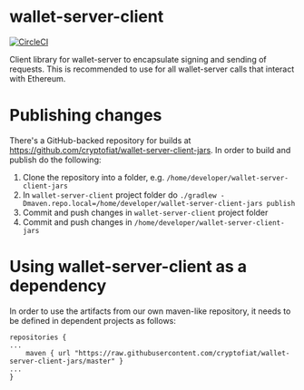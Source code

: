 # wallet-server-client

[![CircleCI](https://circleci.com/gh/cryptofiat/wallet-server-client.svg?style=svg)](https://circleci.com/gh/cryptofiat/wallet-server-client)

Client library for wallet-server to encapsulate signing and sending of requests.
This is recommended to use for all wallet-server calls that interact with Ethereum.

# Publishing changes

There's a GitHub-backed repository for builds at https://github.com/cryptofiat/wallet-server-client-jars. In order to build and publish do the following:

1. Clone the repository into a folder, e.g. `/home/developer/wallet-server-client-jars`
2. In `wallet-server-client` project folder do `./gradlew -Dmaven.repo.local=/home/developer/wallet-server-client-jars publish`
3. Commit and push changes in `wallet-server-client` project folder
4. Commit and push changes in `/home/developer/wallet-server-client-jars`

# Using wallet-server-client as a dependency

In order to use the artifacts from our own maven-like repository, it needs to be defined in dependent projects as follows:

```
repositories {
...
	maven { url "https://raw.githubusercontent.com/cryptofiat/wallet-server-client-jars/master" } 
...  
}
```
